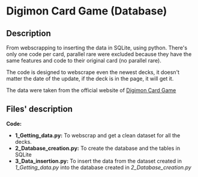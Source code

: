 # Digimon Card Game (Database)

## Description
From webscrapping to inserting the data in SQLite, using python. There's only one code per card, parallel rare were excluded because they have the same features and code to their original card (no parallel rare). 

The code is designed to webscrape even the newest decks, it doesn't matter the date of the update, if the deck is in the page, it will get it.  

The data were taken from the official website of [Digimon Card Game](https://en.digimoncard.com/cardlist/?search=true&category=508101)

## Files' description
**Code:** 
   - **1_Getting_data.py:** To webscrap and get a clean dataset for all the decks.
   - **2_Database_creation.py:** To create the database and the tables in SQLite
   - **3_Data_insertion.py:** To insert the data from the dataset created in *1_Getting_data.py* into the database created in *2_Database_creation.py*
